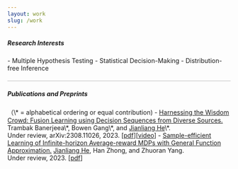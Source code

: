 ```yaml
---
layout: work
slug: /work
---
```

<h5> Research Interests</h5>
- Multiple Hypothesis Testing 
- Statistical Decision-Making
- Distribution-free Inference

<hr style="height:1px;opacity:0.3;color:gray;margin:20px 0px 15px 0px">

<h5> Publications and Preprints</h5>
（\* = alphabetical ordering or equal contribution)
- <a href="https://arxiv.org/abs/2308.11026">Harnessing the Wisdom Crowd: Fusion Learning using Decision Sequences from Diverse Sources.</a>
  Trambak Banerjeea\*, Bowen Gang\*, and <u>Jianliang He</u>\*.<br>
  Under review, arXiv:2308.11026, 2023. [<a href="assets/files/IRT_jianliang.pdf">pdf</a>][<a href="assets/files/IRT_jianliang.pdf">video</a>]
- <a href="https://openreview.net/forum?id=fq1wNrC2ai&">Sample-efficient Learning of Infinite-horizon Average-reward MDPs with General Function Approximation.</a>
  <u>Jianliang He</u>, Han Zhong, and Zhuoran Yang.<br>
  Under review, 2023. [<a href="assets/files/aRLFA.pdf">pdf</a>]

